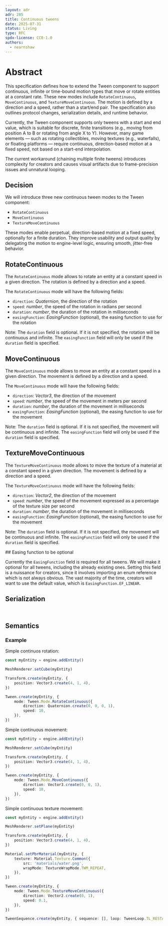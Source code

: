 ```yaml
---
layout: adr
adr: 285
title: Continuous tweens
date: 2025-07-31
status: Living
type: RFC
spdx-license: CC0-1.0
authors:
  - nearnshaw
---
```


# Abstract

This specification defines how to extend the Tween component to support continuous, infinite or time-bound motion types that move or rotate entities at a constant rate. These new modes include `RotateContinuous`, `MoveContinuous`, and `TextureMoveContinuous`. The motion is defined by a direction and a speed, rather than a start/end pair. The specification also outlines protocol changes, serialization details, and runtime behavior.

Currently, the Tween component supports only tweens with a start and end value, which is suitable for discrete, finite transitions (e.g., moving from position A to B or rotating from angle X to Y). However, many game elements — such as rotating collectibles, moving textures (e.g., waterfalls), or floating platforms — require continuous, direction-based motion at a fixed speed, not based on a start-end interpolation.

The current workaround (chaining multiple finite tweens) introduces complexity for creators and causes visual artifacts due to frame-precision issues and unnatural looping.

## Decision

We will introduce three new continuous tween modes to the Tween component:

- `RotateContinuous`
- `MoveContinuous`
- `TextureMoveContinuous`

These modes enable perpetual, direction-based motion at a fixed speed, optionally for a finite duration. They improve usability and output quality by delegating the motion to engine-level logic, ensuring smooth, jitter-free behavior.

## RotateContinuous


The `RotateContinuous` mode allows to rotate an entity at a constant speed in a given direction. The rotation is defined by a direction and a speed. 

The `RotateContinuous` mode will have the following fields:

- `direction`: _Quaternion_, the direction of the rotation
- `speed`: _number_, the speed of the rotation in radians per second
- `duration`: _number_, the duration of the rotation in milliseconds
- `easingFunction`: _EasingFunction_ (optional), the easing function to use for the rotation

Note: The `duration` field is optional. If it is not specified, the rotation will be continuous and infinite. The `easingFunction` field will only be used if the `duration` field is specified.


## MoveContinuous

The `MoveContinuous` mode allows to move an entity at a constant speed in a given direction. The movement is defined by a direction and a speed.

The `MoveContinuous` mode will have the following fields:

- `direction`: _Vector3_, the direction of the movement
- `speed`: _number_, the speed of the movement in meters per second
- `duration`: _number_, the duration of the movement in milliseconds
- `easingFunction`: _EasingFunction_ (optional), the easing function to use for the movement

Note: The `duration` field is optional. If it is not specified, the movement will be continuous and infinite. The `easingFunction` field will only be used if the `duration` field is specified.


## TextureMoveContinuous

The `TextureMoveContinuous` mode allows to move the texture of a material at a constant speed in a given direction. The movement is defined by a direction and a speed.

The `TextureMoveContinuous` mode will have the following fields:

- `direction`: _Vector2_, the direction of the movement
- `speed`: _number_, the speed of the movement expressed as a percentage of the texture size per second
- `duration`: _number_, the duration of the movement in milliseconds
- `easingFunction`: _EasingFunction_ (optional), the easing function to use for the movement

Note: The `duration` field is optional. If it is not specified, the movement will be continuous and infinite. The `easingFunction` field will only be used if the `duration` field is specified.


## Easing function to be optional

Currently the `EasingFunction` field is required for all tweens. We will make it optional for all tweens, including the already existing ones. Setting this field is a nuissance for creators, since it involves importing an enum reference which is not always obvious. The vast majority of the time, creators will want to use the default value, which is `EasingFunction.EF_LINEAR`.

## Serialization

```yaml

```

```protobuf

```

## Semantics

### Example


Simple continuos rotation:

```ts
const myEntity = engine.addEntity()

MeshRenderer.setCube(myEntity)

Transform.create(myEntity, {
	position: Vector3.create(4, 1, 4),
})

Tween.create(myEntity, {
	mode: Tween.Mode.RotateContinuous({
		direction: Quaternion.create(0, 0, 0, 1),
		speed: 10,
	}),
})
```

Simple continuous movement:
```ts
const myEntity = engine.addEntity()

MeshRenderer.setCube(myEntity)

Transform.create(myEntity, {
	position: Vector3.create(4, 1, 4),
})

Tween.create(myEntity, {
	mode: Tween.Mode.MoveContinuous({
		direction: Vector3.create(0, 0, 1),
		speed: 10,
	}),
})
```

Simple continuous texture movement:
```ts
const myEntity = engine.addEntity()

MeshRenderer.setPlane(myEntity)

Transform.create(myEntity, {
	position: Vector3.create(4, 1, 4),
})

Material.setPbrMaterial(myEntity, {
	texture: Material.Texture.Common({
		src: 'materials/water.png',
		wrapMode: TextureWrapMode.TWM_REPEAT,
	}),
})

Tween.create(myEntity, {
	mode: Tween.Mode.TextureMoveContinuous({
		direction: Vector2.create(0, 1),
		speed: 0.1,
	}),
})

TweenSequence.create(myEntity, { sequence: [], loop: TweenLoop.TL_RESTART })
```
